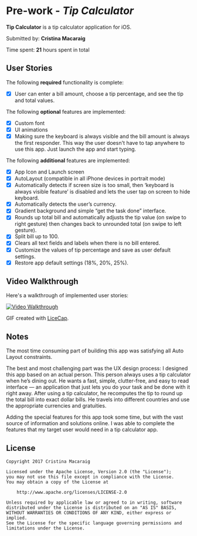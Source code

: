 # Pre-work - *Tip Calculator*

**Tip Calculator** is a tip calculator application for iOS.

Submitted by: **Cristina Macaraig**

Time spent: **21** hours spent in total

## User Stories

The following **required** functionality is complete:
* [x] User can enter a bill amount, choose a tip percentage, and see the tip and total values.

The following **optional** features are implemented:
* [x] Custom font
* [x] UI animations
* [x] Making sure the keyboard is always visible and the bill amount is always the first responder. This way the user doesn't have to tap anywhere to use this app. Just launch the app and start typing.

The following **additional** features are implemented:

- [x] App Icon and Launch screen
- [x] AutoLayout (compatible in all iPhone devices in portrait mode)
- [x] Automatically detects if screen size is too small, then ‘keyboard is always visible feature’ is disabled and lets the user tap on screen to hide keyboard.
- [x] Automatically detects the user’s currency.
- [x] Gradient background and simple “get the task done” interface.
- [x] Rounds up total bill and automatically adjusts the tip value (on swipe to right gesture) then changes back to unrounded total (on swipe to left gesture).
- [x] Split bill up to 100.
- [x] Clears all text fields and labels when there is no bill entered.
- [x] Customize the values of tip percentage and save as user default settings.
- [x] Restore app default settings (18%, 20%, 25%).

## Video Walkthrough 

Here's a walkthrough of implemented user stories:

<a href="/course_images/ios_for_designers/name%20of%20your%20file%20in%20the%20repo.gif" target="_blank"><img src='/course_images/ios_for_designers/name%20of%20your%20file%20in%20the%20repo.gif' title='Video Walkthrough' width='' alt='Video Walkthrough' /></a>

GIF created with [LiceCap](http://www.cockos.com/licecap/).

## Notes

The most time consuming part of building this app was satisfying all Auto Layout constraints.

The best and most challenging part was the UX design process:
	I designed this app based on an actual person.
  This person always uses a tip calculator when he’s dining out.
  He wants a fast, simple, clutter-free, and easy to read interface — an application that just lets you do your task and be done with it right away.
  After using a tip calculator, he recomputes the tip to round up the total bill into exact dollar bills.
  He travels into different countries and use the appropriate currencies and gratuities.

Adding the special features for this app took some time, but with the vast source of information and solutions online.
I was able to complete the features that my target user would need in a tip calculator app.


## License

    Copyright 2017 Cristina Macaraig

    Licensed under the Apache License, Version 2.0 (the "License");
    you may not use this file except in compliance with the License.
    You may obtain a copy of the License at

        http://www.apache.org/licenses/LICENSE-2.0

    Unless required by applicable law or agreed to in writing, software
    distributed under the License is distributed on an "AS IS" BASIS,
    WITHOUT WARRANTIES OR CONDITIONS OF ANY KIND, either express or implied.
    See the License for the specific language governing permissions and
    limitations under the License.
